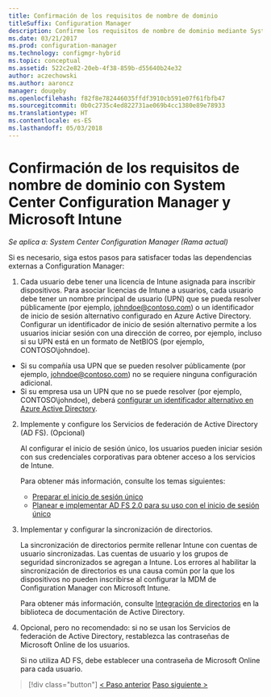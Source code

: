```yaml
---
title: Confirmación de los requisitos de nombre de dominio
titleSuffix: Configuration Manager
description: Confirme los requisitos de nombre de dominio mediante System Center Configuration Manager.
ms.date: 03/21/2017
ms.prod: configuration-manager
ms.technology: configmgr-hybrid
ms.topic: conceptual
ms.assetid: 522c2e82-20eb-4f38-859b-d55640b24e32
author: aczechowski
ms.author: aaroncz
manager: dougeby
ms.openlocfilehash: f82f8e782446035ffdf3910cb591e07f61fbfb47
ms.sourcegitcommit: 0b0c2735c4ed822731ae069b4cc1380e89e78933
ms.translationtype: HT
ms.contentlocale: es-ES
ms.lasthandoff: 05/03/2018
---
```

# <a name="confirm-domain-name-requirements-with-system-center-configuration-manager-and-microsoft-intune"></a>Confirmación de los requisitos de nombre de dominio con System Center Configuration Manager y Microsoft Intune

*Se aplica a: System Center Configuration Manager (Rama actual)*

Si es necesario, siga estos pasos para satisfacer todas las dependencias externas a Configuration Manager:

1. Cada usuario debe tener una licencia de Intune asignada para inscribir dispositivos. Para asociar licencias de Intune a usuarios, cada usuario debe tener un nombre principal de usuario (UPN) que se pueda resolver públicamente (por ejemplo, johndoe@contoso.com) o un identificador de inicio de sesión alternativo configurado en Azure Active Directory. Configurar un identificador de inicio de sesión alternativo permite a los usuarios iniciar sesión con una dirección de correo, por ejemplo, incluso si su UPN está en un formato de NetBIOS (por ejemplo, CONTOSO\johndoe).

  - Si su compañía usa UPN que se pueden resolver públicamente (por ejemplo, johndoe@contoso.com) no se requiere ninguna configuración adicional.
  - Si su empresa usa un UPN que no se puede resolver (por ejemplo, CONTOSO\johndoe), deberá [configurar un identificador alternativo en Azure Active Directory](https://azure.microsoft.com/documentation/articles/active-directory-aadconnect-get-started-custom/#pages-under-the-section-sync).

2.  Implemente y configure los Servicios de federación de Active Directory (AD FS). (Opcional)

     Al configurar el inicio de sesión único, los usuarios pueden iniciar sesión con sus credenciales corporativas para obtener acceso a los servicios de Intune.

     Para obtener más información, consulte los temas siguientes:
    -   [Preparar el inicio de sesión único](http://go.microsoft.com/fwlink/?LinkID=271124)
    -   [Planear e implementar AD FS 2.0 para su uso con el inicio de sesión único](http://go.microsoft.com/fwlink/?LinkID=271125)

3.  Implementar y configurar la sincronización de directorios.

     La sincronización de directorios permite rellenar Intune con cuentas de usuario sincronizadas. Las cuentas de usuario y los grupos de seguridad sincronizados se agregan a Intune. Los errores al habilitar la sincronización de directorios es una causa común por la que los dispositivos no pueden inscribirse al configurar la MDM de Configuration Manager con Microsoft Intune.

     Para obtener más información, consulte [Integración de directorios](http://go.microsoft.com/fwlink/?LinkID=271120) en la biblioteca de documentación de Active Directory.

4.  Opcional, pero no recomendado: si no se usan los Servicios de federación de Active Directory, restablezca las contraseñas de Microsoft Online de los usuarios.

     Si no utiliza AD FS, debe establecer una contraseña de Microsoft Online para cada usuario.

> [!div class="button"]
[< Paso anterior](create-mdm-collection.md)  [Paso siguiente >](configure-intune-subscription.md)
